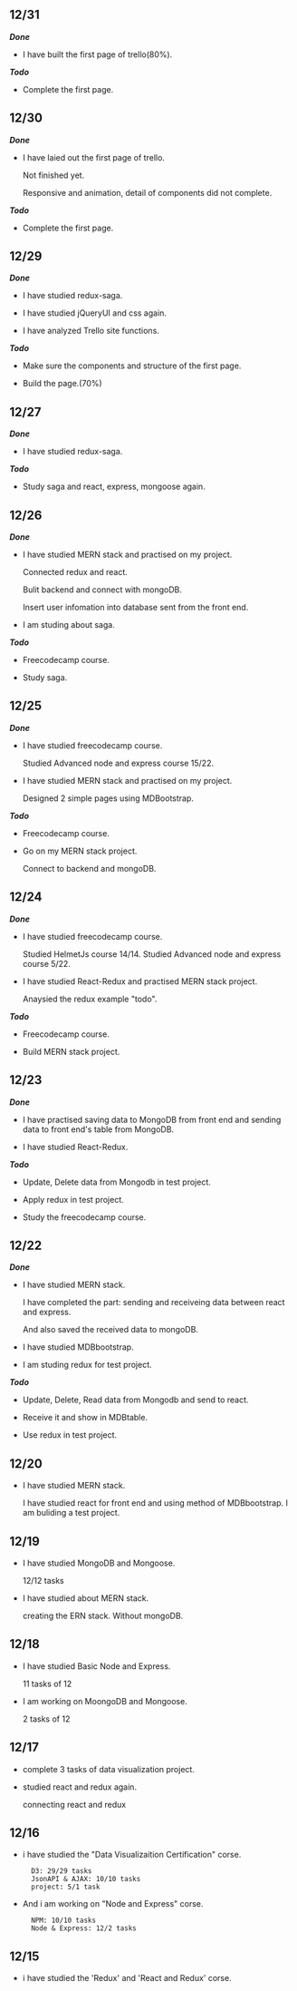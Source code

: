 ## 12/31
**_Done_**

   * I have built the first page of trello(80%). 
   
   
**_Todo_**

   * Complete the first page.
   

## 12/30
**_Done_**

   * I have laied out the first page of trello. 
   
      Not finished yet.
      
      Responsive and animation, detail of components did not complete.
      
   
**_Todo_**

   * Complete the first page.
   

## 12/29
**_Done_**

   * I have studied redux-saga.
   
   * I have studied jQueryUI and css again.
   
   * I have analyzed Trello site functions.
      
   
**_Todo_**

   * Make sure the components and structure of the first page.
   
   * Build the page.(70%)


## 12/27
**_Done_**

   * I have studied redux-saga.
      
   
**_Todo_**

   * Study saga and react, express, mongoose again.
    
   
## 12/26
**_Done_**

   * I have studied MERN stack and practised on my project.
   
      Connected redux and react.
      
      Bulit backend and connect with mongoDB.
      
      Insert user infomation into database sent from the front end.
      
      
   * I am studing about saga.
   
**_Todo_**

   * Freecodecamp course.
    
   * Study saga.
   
## 12/25
**_Done_**

   * I have studied freecodecamp course.
    
      Studied Advanced node and express course 15/22.
      
   * I have studied MERN stack and practised on my project.
   
      Designed 2 simple pages using MDBootstrap.
   
**_Todo_**

   * Freecodecamp course.
    
   * Go on my MERN stack project.
   
      Connect to backend and mongoDB.
   
## 12/24
**_Done_**

   * I have studied freecodecamp course.
    
      Studied HelmetJs course 14/14.
      Studied Advanced node and express course 5/22.
   * I have studied React-Redux and practised MERN stack project.
   
      Anaysied the redux example "todo".
   
**_Todo_**

   * Freecodecamp course.
    
   * Build MERN stack project.
   

## 12/23
**_Done_**

   * I have practised saving data to MongoDB from front end and sending data to front end's table from MongoDB.
    
   * I have studied React-Redux.
   
**_Todo_**

   * Update, Delete data from Mongodb in test project.
    
   * Apply redux in test project.
   
   * Study the freecodecamp course.

    
## 12/22
**_Done_**

   * I have studied MERN stack.
    
      I have completed the part: sending and receiveing data between react and express.
      
      And also saved the received data to mongoDB.
    
   * I have studied MDBbootstrap.
   
   * I am studing redux for test project.
   
   
**_Todo_**

   * Update, Delete, Read data from Mongodb and send to react.
    
   * Receive it and show in MDBtable.
    
   * Use redux in test project.

    
## 12/20
* I have studied MERN stack.

    I have studied react for front end and using method of MDBbootstrap.
    I am buliding a test project.
## 12/19
* I have studied MongoDB and Mongoose.

    12/12 tasks
* I have studied about MERN stack.
    
    creating the ERN stack. Without mongoDB.
## 12/18
* I have studied Basic Node and Express.

    11 tasks of 12
* I am working on MoongoDB and Mongoose.

    2 tasks of 12
## 12/17
* complete 3 tasks of data visualization project.
* studied react and redux again.
    
    connecting react and redux
## 12/16
  
* i have studied the "Data Visualizaition Certification" corse.

        D3: 29/29 tasks
        JsonAPI & AJAX: 10/10 tasks
        project: 5/1 task
* And i am working on "Node and Express" corse.

        NPM: 10/10 tasks
        Node & Express: 12/2 tasks
## 12/15
  
* i have studied the 'Redux' and 'React and Redux' corse.
